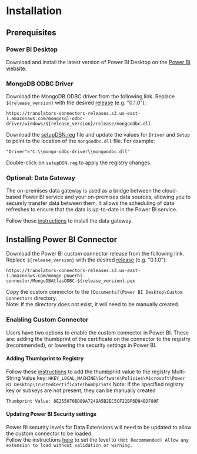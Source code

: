 # Installation
## Prerequisites

### Power BI Desktop

Download and install the latest version of Power BI Desktop on the [Power BI website](https://powerbi.microsoft.com/en-us/downloads/).

### MongoDB ODBC Driver
Download the MongoDB ODBC driver from the following link.  Replace `${release_version}` with the desired [release](https://github.com/mongodb/mongo-odbc-driver/tags) (e.g. "0.1.0"):
```
https://translators-connectors-releases.s3.us-east-1.amazonaws.com/mongosql-odbc-driver/windows/${release_version}/release/mongoodbc.dll
```
Download the [setupDSN.reg](resources/odbc/setupDSN.reg) file and update the values for `Driver` and `Setup` to point to the location of the `mongoodbc.dll` file. 
For example:
```
"Driver"="C:\\mongo-odbc-driver\\mongoodbc.dll"
```
Double-click on `setupDSN.reg` to apply the registry changes.

### Optional: Data Gateway
The on-premises data gateway is used as a bridge between the cloud-based Power BI service and your on-premises data sources, allowing you to securely transfer data between them.
It allows the scheduling of data refreshes to ensure that the data is up-to-date in the Power BI service.

Follow these [instructions](https://learn.microsoft.com/en-us/data-integration/gateway/service-gateway-install) to install the data gateway.

## Installing Power BI Connector

Download the Power BI custom connector release from the following link.  Replace `${release_version}` with the desired [release](https://github.com/mongodb/mongo-powerbi-connector/tags) (e.g. "0.1.0"):

```
https://translators-connectors-releases.s3.us-east-1.amazonaws.com/mongo-powerbi-connector/MongoDBAtlasODBC-${release_version}.pqx
```
Copy the custom connector to the `[Documents]\Power BI Desktop\Custom Connectors` directory.  
Note: If the directory does not exist, it will need to be manually created.

### Enabling Custom Connector
Users have two options to enable the custom connector in Power BI.  These are: adding the thumbprint of the certificate on the connector to the registry (recommended), or lowering the security settings in Power BI. 

#### Adding Thumbprint to Registry
Follow these [instructions](https://learn.microsoft.com/en-us/power-bi/connect-data/desktop-trusted-third-party-connectors#using-the-registry-to-trust-third-party-connectors) to add the thumbprint value to the registry Multi-String Value key:
`HKEY_LOCAL_MACHINE\Software\Policies\Microsoft\Power BI Desktop\TrustedCertificateThumbprints`
Note: If the specified registry key or subkeys are not present, they can be manually created
```
Thumbprint Value: 8E255070BD89A7249A5B2EC5CF22BF6D84BDF80F
```

#### Updating Power BI Security settings  
Power BI security levels for Data Extensions will need to be updated to allow the custom connector to be loaded.  
Follow the instructions [here](https://learn.microsoft.com/en-us/power-bi/connect-data/desktop-connector-extensibility) to set the level to `(Not Recommended) Allow any extension to load without validation or warning.`


